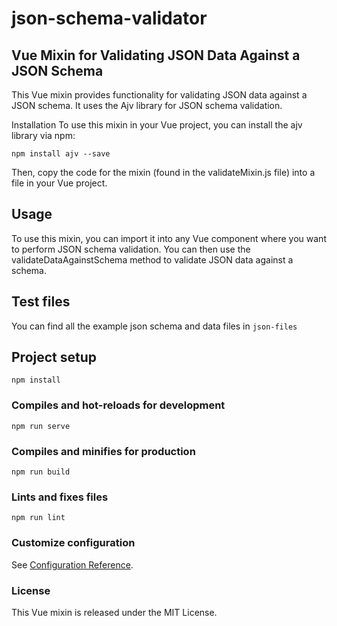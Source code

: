 # json-schema-validator

## Vue Mixin for Validating JSON Data Against a JSON Schema
This Vue mixin provides functionality for validating JSON data against a JSON schema. It uses the Ajv library for JSON schema validation.

Installation
To use this mixin in your Vue project, you can install the ajv library via npm:

```
npm install ajv --save
```
Then, copy the code for the mixin (found in the validateMixin.js file) into a file in your Vue project.

## Usage
To use this mixin, you can import it into any Vue component where you want to perform JSON schema validation. You can then use the validateDataAgainstSchema method to validate JSON data against a schema.

## Test files
You can find all the example json schema and data files in `json-files`

## Project setup
```
npm install
```

### Compiles and hot-reloads for development
```
npm run serve
```

### Compiles and minifies for production
```
npm run build
```

### Lints and fixes files
```
npm run lint
```

### Customize configuration
See [Configuration Reference](https://cli.vuejs.org/config/).

### License
This Vue mixin is released under the MIT License.